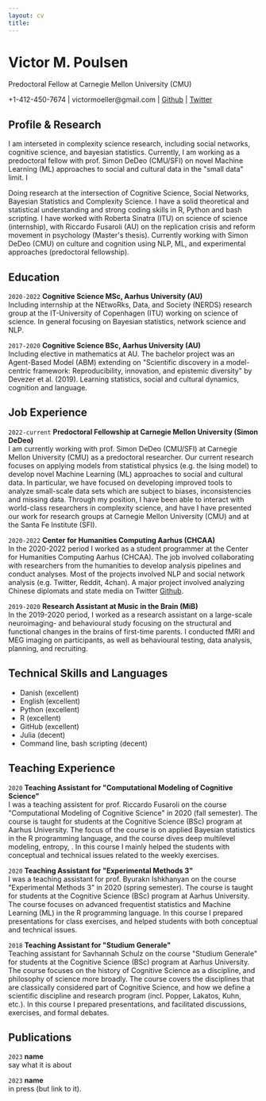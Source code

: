 ```yaml
---
layout: cv
title: 
---
```

# Victor M. Poulsen
Predoctoral Fellow at Carnegie Mellon University (CMU)

<div id="webaddress">
  +1-412-450-7674
|  victormoeller@gmail.com
| <a href="https://github.com/victor-m-p">Github</a>
| <a href="https://twitter.com/vic_moeller">Twitter</a>
</div>

## Profile & Research
I am interseted in complexity science research, including social networks, cognitive science, and bayesian statistics. Currently, I am working as a predoctoral fellow with prof. Simon DeDeo (CMU/SFI) on novel Machine Learning (ML) approaches to social and cultural data in the "small data" limit. I 

Doing research at the intersection of Cognitive Science, Social Networks, Bayesian Statistics and Complexity Science. I have a solid theoretical and statistical understanding and strong coding skills in R, Python and bash scripting. I have worked with Roberta Sinatra (ITU) on science of science (internship), with Riccardo Fusaroli (AU) on the replication crisis and reform movement in psychology (Master's thesis). Currently working with Simon DeDeo (CMU) on culture and cognition using NLP, ML, and experimental approaches (predoctoral fellowship). 


## Education

`2020-2022`
__Cognitive Science MSc, Aarhus University (AU)__ <br/>
Including internship at the NEtwoRks, Data, and Society (NERDS) research group at the IT-University of Copenhagen (ITU) working on science of science. In general focusing on Bayesian statistics, network science and NLP. 

`2017-2020`
__Cognitive Science BSc, Aarhus University (AU)__ <br/>
Including elective in mathematics at AU. The bachelor project was an Agent-Based Model (ABM) extending on "Scientific discovery in a model-centric framework: Reproducibility, innovation, and epistemic diversity" by Devezer et al. (2019). Learning statistics, social and cultural dynamics, cognition and language. 

## Job Experience 

`2022-current` 
__Predoctoral Fellowship at Carnegie Mellon University (Simon DeDeo)__ <br/>
I am currently working with prof. Simon DeDeo (CMU/SFI) at Carnegie Mellon University (CMU) as a predoctoral researcher. Our current research focuses on applying models from statistical physics (e.g. the Ising model) to develop novel Machine Learning (ML) approaches to social and cultural data. In particular, we have focused on developing improved tools to analyze small-scale data sets which are subject to biases, inconsistencies and missing data. Through my position, I have been able to interact with world-class researchers in complexity science, and have I have presented our work for research groups at Carnegie Mellon University (CMU) and at the Santa Fe Institute (SFI). 

`2020-2022`
__Center for Humanities Computing Aarhus (CHCAA)__ <br/>
In the 2020-2022 period I worked as a student programmer at the Center for Humanities Computing Aarhus (CHCAA). The job involved collaborating with researchers from the humanities to develop analysis pipelines and conduct analyses. Most of the projects involved NLP and social network analysis (e.g. Twitter, Reddit, 4chan). A major project involved analyzing Chinese diplomats and state media on Twitter
[Github](https://github.com/centre-for-humanities-computing/china-twitter).

`2019-2020`
__Research Assistant at Music in the Brain (MiB)__ <br/>
In the 2019-2020 period, I worked as a research assistant on a large-scale neuroimaging- and behavioural study focusing on the structural and functional changes in the brains of first-time parents. I conducted fMRI and MEG imaging on participants, as well as behavioural testing, data analysis, planning, and recruiting. 

## Technical Skills and Languages
* Danish (excellent)
* English (excellent)
* Python (excellent)
* R (excellent)
* GitHub (excellent)
* Julia (decent)
* Command line, bash scripting (decent)

## Teaching Experience
`2020`
__Teaching Assistant for "Computational Modeling of Cognitive Science"__ <br/>
I was a teaching assistent for prof. Riccardo Fusaroli on the course "Computational Modeling of Cognitive Science" in 2020 (fall semester). The course is taught for students at the Cognitive Science (BSc) program at Aarhus University. The focus of the course is on applied Bayesian statistics in the R programming language, and the course dives deep multilevel modeling, entropy, . In this course I mainly helped the students with conceptual and technical issues related to the weekly exercises. 

`2020`
__Teaching Assistant for "Experimental Methods 3"__ <br/>
I was a teaching assistant for prof. Byurakn Ishkhanyan on the course "Experimental Methods 3" in 2020 (spring semester). The course is taught for students at the Cognitive Science (BSc) program at Aarhus University. The course focuses on advanced frequentist statistics and Machine Learning (ML) in the R programming language. In this course I prepared presentations for class exercises, and helped students with both conceptual and technical issues.  

`2018`
__Teaching Assistant for "Studium Generale"__ <br/>
Teaching assistant for Savhannah Schulz on the course "Studium Generale" for students at the Cognitive Science (BSc) program at Aarhus University. The course focuses on the history of Cognitive Science as a discipline, and philosophy of science more broadly. The course covers the disciplines that are classically considered part of Cognitive Science, and how we define a scientific discipline and research program (incl. Popper, Lakatos, Kuhn, etc.). In this course I prepared presentations, and facilitated discussions, exercises, and formal debates. 

## Publications
`2023` 
__name__ </br>
say what it is about

`2023`
__name__ </br>
in press (but link to it). 

<!-- ### Footer

Last updated: November 2022 -->


